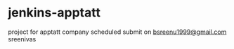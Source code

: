 # jenkins-apptatt
project for apptatt company
 scheduled submit on 
bsreenu1999@gmail.com
sreenivas

